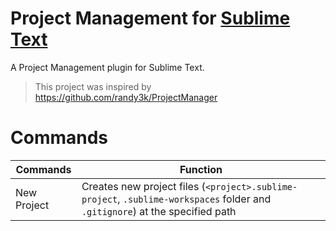 # Project Management for [Sublime Text](https://www.sublimetext.com)
A Project Management plugin for Sublime Text.
> This project was inspired by https://github.com/randy3k/ProjectManager

# Commands
| Commands    | Function |
|-------------|----------|
| New Project | Creates new project files (`<project>.sublime-project`, `.sublime-workspaces` folder and `.gitignore`) at the specified path |

